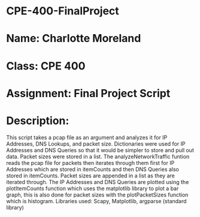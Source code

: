 # CPE-400-FinalProject

# Name: Charlotte Moreland
# Class: CPE 400
# Assignment: Final Project Script
# Description:
  This script takes a pcap file as an argument and analyzes it for IP Addresses, DNS Lookups, and packet size. 
  Dictionaries were used for IP Addresses and DNS Queries so that it would be simpler to store and pull out data. Packet sizes
  were stored in a list. The analyzeNetworkTraffic funtion reads the pcap file for packets then iterates through them first for
  IP Addresses which are stored in itemCounts and then DNS Queries also stored in itemCounts. Packet sizes are appended in a list
  as they are iterated through. The IP Addresses and DNS Queries are plotted using the plotItemCounts function which uses the 
  matplotlib library to plot a bar graph, this is also done for packet sizes with the plotPacketSizes function which is histogram.
  Libraries used: Scapy, Matplotlib, argparse (standard library)
